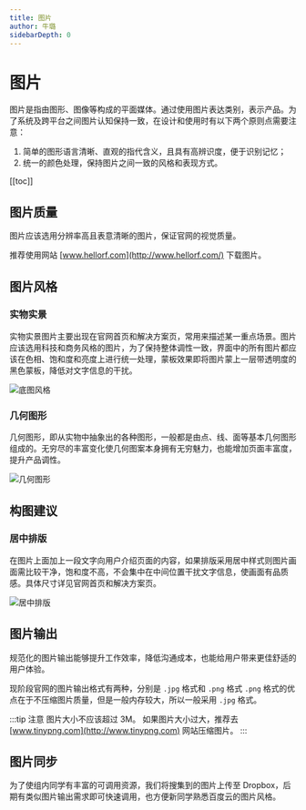```yaml
---
title: 图片
author: 牛璐
sidebarDepth: 0
---
```


# 图片

图片是指由图形、图像等构成的平面媒体。通过使用图片表达类别，表示产品。为了系统及跨平台之间图片认知保持一致，在设计和使用时有以下两个原则点需要注意：

1. 简单的图形语言清晰、直观的指代含义，且具有高辨识度，便于识别记忆；
2. 统一的颜色处理，保持图片之间一致的风格和表现方式。


[[toc]]


## 图片质量


图片应该选用分辨率高且表意清晰的图片，保证官网的视觉质量。


推荐使用网站 [www.hellorf.com](http://www.hellorf.com/) 下载图片。


## 图片风格


### 实物实景


实物实景图片主要出现在官网首页和解决方案页，常用来描述某一重点场景。图片应该选用科技和商务风格的图片，为了保持整体调性一致，界面中的所有图片都应该在色相、饱和度和亮度上进行统一处理，蒙板效果即将图片蒙上一层带透明度的黑色蒙板，降低对文字信息的干扰。


![底图风格](http://baiduyun-guideline.bj.bcebos.com/portal%2Fstyle%2Fimg%2F%E5%AE%9E%E6%99%AF.png)


### 几何图形


几何图形，即从实物中抽象出的各种图形，一般都是由点、线、面等基本几何图形组成的。无穷尽的丰富变化使几何图案本身拥有无穷魅力，也能增加页面丰富度，提升产品调性。


![几何图形](http://baiduyun-guideline.bj.bcebos.com/portal%2Fstyle%2Fimg%2F%E5%87%A0%E4%BD%95.png)


## 构图建议


### 居中排版


在图片上面加上一段文字向用户介绍页面的内容，如果排版采用居中样式则图片画面需比较干净，饱和度不高，不会集中在中间位置干扰文字信息，使画面有品质感。具体尺寸详见官网首页和解决方案页。


![居中排版](http://baiduyun-guideline.bj.bcebos.com/portal%2Fstyle%2Fimg%2F%E5%B1%85%E4%B8%AD.png)


## 图片输出


规范化的图片输出能够提升工作效率，降低沟通成本，也能给用户带来更佳舒适的用户体验。


现阶段官网的图片输出格式有两种，分别是 `.jpg` 格式和 `.png` 格式 `.png` 格式的优点在于不压缩图片质量，但是一般内存较大，所以一般采用 `.jpg` 格式。


:::tip 注意
图片大小不应该超过 3M。
如果图片大小过大，推荐去 [www.tinypng.com](http://www.tinypng.com) 网站压缩图片。
:::

## 图片同步


为了使组内同学有丰富的可调用资源，我们将搜集到的图片上传至 Dropbox，后期有类似图片输出需求即可快速调用，也方便新同学熟悉百度云的图片风格。

